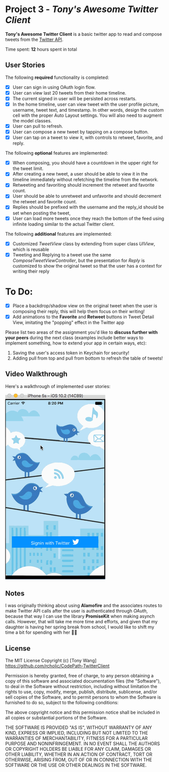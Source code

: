 # Project 3 - *Tony's Awesome Twitter Client*

**Tony's Awesome Twitter Client** is a basic twitter app to read and compose tweets from the [Twitter API](https://apps.twitter.com/).

Time spent: **12** hours spent in total

## User Stories

The following **required** functionality is completed:

- [x] User can sign in using OAuth login flow.
- [x] User can view last 20 tweets from their home timeline.
- [x] The current signed in user will be persisted across restarts.
- [x] In the home timeline, user can view tweet with the user profile picture, username, tweet text, and timestamp.  In other words, design the custom cell with the proper Auto Layout settings.  You will also need to augment the model classes.
- [x] User can pull to refresh.
- [x] User can compose a new tweet by tapping on a compose button.
- [x] User can tap on a tweet to view it, with controls to retweet, favorite, and reply.

The following **optional** features are implemented:

- [x] When composing, you should have a countdown in the upper right for the tweet limit.
- [x] After creating a new tweet, a user should be able to view it in the timeline immediately without refetching the timeline from the network.
- [x] Retweeting and favoriting should increment the retweet and favorite count.
- [x] User should be able to unretweet and unfavorite and should decrement the retweet and favorite count.
- [x] Replies should be prefixed with the username and the reply_id should be set when posting the tweet,
- [x] User can load more tweets once they reach the bottom of the feed using infinite loading similar to the actual Twitter client.

The following **additional** features are implemented:

- [x] Customized *TweetView* class by extending from super class *UIView*, which is reusable
- [x] Tweeting and Replying to a tweet use the same *ComposeTweetViewController*, but the presentation for *Reply* is customized to show the original tweet so that the user has a context for writing their reply

To Do:
====
- [x] Place a backdrop/shadow view on the original tweet when the user is composing their reply, this will help them focus on their writing!
- [x] Add animations to the **Favorite** and **Retweet** buttons in Tweet Detail View, imitating the "popping" effect in the Twitter app

Please list two areas of the assignment you'd like to **discuss further with your peers** during the next class (examples include better ways to implement something, how to extend your app in certain ways, etc):

1. Saving the user's access token in Keychain for security!
2. Adding pull from top and pull from bottom to refresh the table of tweets!

## Video Walkthrough

Here's a walkthrough of implemented user stories:

![](./screencast/screen1.gif)

## Notes

I was originally thinking about using **Alamofire** and the associates routes to make Twitter API calls after the user is authenticated through *OAuth*, because that way I can use the library **PromiseKit** when making asynch calls. However, that will take me more time and efforts, and given that my daughter is having her spring break from school, I would like to shift my time a bit for spending with her :icecream::tada:

## License

The MIT License
Copyright (c) [Tony Wang] https://github.com/rcholic/CodePath-TwitterClient

Permission is hereby granted, free of charge, to any person obtaining a copy
of this software and associated documentation files (the "Software"), to deal
in the Software without restriction, including without limitation the rights
to use, copy, modify, merge, publish, distribute, sublicense, and/or sell
copies of the Software, and to permit persons to whom the Software is
furnished to do so, subject to the following conditions:

The above copyright notice and this permission notice shall be included in
all copies or substantial portions of the Software.

THE SOFTWARE IS PROVIDED "AS IS", WITHOUT WARRANTY OF ANY KIND, EXPRESS OR
IMPLIED, INCLUDING BUT NOT LIMITED TO THE WARRANTIES OF MERCHANTABILITY,
FITNESS FOR A PARTICULAR PURPOSE AND NONINFRINGEMENT. IN NO EVENT SHALL THE
AUTHORS OR COPYRIGHT HOLDERS BE LIABLE FOR ANY CLAIM, DAMAGES OR OTHER
LIABILITY, WHETHER IN AN ACTION OF CONTRACT, TORT OR OTHERWISE, ARISING FROM,
OUT OF OR IN CONNECTION WITH THE SOFTWARE OR THE USE OR OTHER DEALINGS IN
THE SOFTWARE.
